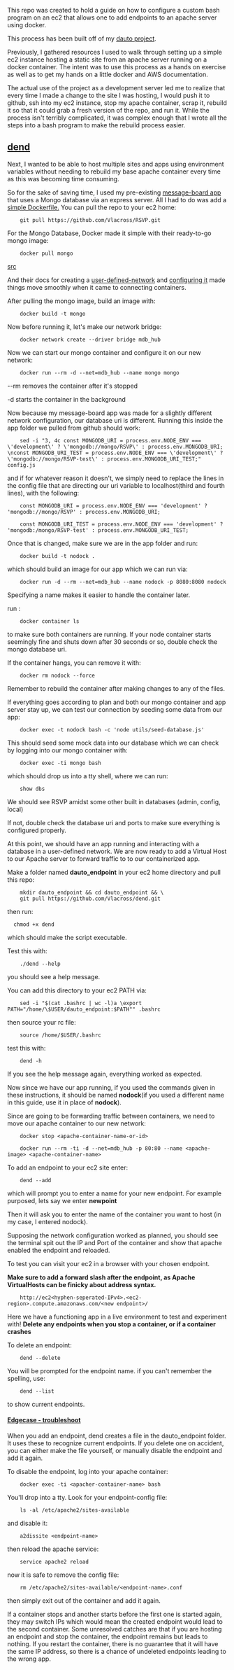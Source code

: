 This repo was created to hold a guide on how to configure a custom bash program on an ec2 that allows one to add endpoints to an apache server using docker.

This process has been built off of my <a href="https://github.com/Vlacross/dauto">dauto project</a>.

Previously, I gathered resources I used to walk through setting up a simple ec2 instance hosting a static site from an apache server running on a docker container. The intent was to use this process as a hands on exercise as well as to get my hands on a little docker and AWS documentation.

The actual use of the project as a development server led me to realize that every time I made a change to the site I was hosting, I would push it to github, ssh into my ec2 instance, stop my apache container, scrap it, rebuild it so that it could grab a fresh version of the repo, and run it.
While the process isn't terribly complicated, it was complex enough that I wrote all the steps into a bash program to make the rebuild process easier.

<h2 style="text-decoration: underline;">dend</h2>

Next, I wanted to be able to host multiple sites and apps using environment variables without needing to rebuild my base apache container every time as this was becoming time consuming. 

So for the sake of saving time, I used my pre-existing <a href="https://github.com/Vlacross/RSVP">message-board app</a> that uses a Mongo database via an express server.
All I had to do was add a <a href="https://github.com/Vlacross/RSVP/blob/master/Dockerfile">simple Dockerfile.</a>
You can pull the repo to your ec2 home:

        git pull https://github.com/Vlacross/RSVP.git


For the Mongo Database, Docker made it simple with their ready-to-go mongo image:

        docker pull mongo

<a href="src: https://github.com/dockerfile/mongodb/issues/32">src</a>

And their docs for creating a <a href="https://docs.docker.com/v17.09/engine/userguide/networking/#user-defined-networks">user-defined-network</a> and <a href="https://docs.docker.com/network/network-tutorial-standalone/">configuring it</a> made things move smoothly when it came to connecting containers.

After pulling the mongo image, build an image with:

        docker build -t mongo

Now before running it, let's make our network bridge:

        docker network create --driver bridge mdb_hub

Now we can start our mongo container and configure it on our new network:

        docker run --rm -d --net=mdb_hub --name mongo mongo

--rm   removes the container after it's stopped

-d     starts the container in the background


Now because my message-board app was made for a slightly different network configuration, our database uri is different.
Running this inside the app folder we pulled from github should work:



        sed -i "3, 4c const MONGODB_URI = process.env.NODE_ENV === \'development\' ? \'mongodb://mongo/RSVP\' : process.env.MONGODB_URI; \nconst MONGODB_URI_TEST = process.env.NODE_ENV === \'development\' ? \'mongodb://mongo/RSVP-test\' : process.env.MONGODB_URI_TEST;" config.js


and if for whatever reason it doesn't, we simply need to replace the lines in the config file that are directing our uri variable to localhost(third and fourth lines), with the following:

        const MONGODB_URI = process.env.NODE_ENV === 'development' ? 'mongodb://mongo/RSVP' : process.env.MONGODB_URI;

        const MONGODB_URI_TEST = process.env.NODE_ENV === 'development' ? 'mongodb:/mongo/RSVP-test' : process.env.MONGODB_URI_TEST; 


Once that is changed, make sure we are in the app folder and run:

        docker build -t nodock .

which should build an image for our app which we can run via:

        docker run -d --rm --net=mdb_hub --name nodock -p 8080:8080 nodock


Specifying a name makes it easier to handle the container later.

run :

        docker container ls

to make sure both containers are running. If your node container starts seemingly fine and shuts down after 30 seconds or so, double check the mongo database uri.

If the container hangs, you can remove it with:

        docker rm nodock --force

Remember to rebuild the container after making changes to any of the files.

If everything goes according to plan and both our mongo container and app server stay up, we can test our connection by seeding some data from our app:

        docker exec -t nodock bash -c 'node utils/seed-database.js'

This should seed some mock data into our database which we can check by logging into our mongo container with:

        docker exec -ti mongo bash

which should drop us into a tty shell, where we can run:

        show dbs

We should see RSVP amidst some other built in databases (admin, config, local)

If not, double check the database uri and ports to make sure everything is configured properly.

At this point, we should have an app running and interacting with a database in a user-defined network. We are now ready to add a Virtual Host to our Apache server to forward traffic to to our containerized app.

Make a folder named <strong>dauto_endpoint</strong> in your ec2 home directory and pull this repo:

        mkdir dauto_endpoint && cd dauto_endpoint && \
        git pull https://github.com/Vlacross/dend.git

then run:

      chmod +x dend

which should make the script executable.

Test this with:

        ./dend --help

you should see a help message.

You can add this directory to your ec2 PATH via:

        sed -i "$(cat .bashrc | wc -l)a \export PATH="/home/\$USER/dauto_endpoint:$PATH"" .bashrc

then source your rc file:

        source /home/$USER/.bashrc

test this with:

        dend -h

If you see the help message again, everything worked as expected.

Now since we have our app running, if you used the commands given in these instructions, it should be named <strong>nodock</strong>(if you used a different name in this guide, use it in place of <strong>nodock</strong>).

Since are going to be forwarding traffic between containers, we need to move our apache container to our new network:

        docker stop <apache-container-name-or-id>
        
        docker run --rm -ti -d --net=mdb_hub -p 80:80 --name <apache-image> <apache-container-name>


To add an endpoint to your ec2 site enter:

        dend --add

which will prompt you to enter a name for your new endpoint. For example purposed, lets say we enter <strong>newpoint</strong> 

Then it will ask you to enter the name of the container you want to host (in my case, I entered nodock).

Supposing the network configuration worked as planned, you should see the terminal spit out the IP and Port of the container and show that apache enabled the endpoint and reloaded.

To test you can visit your ec2 in a browser with your chosen endpoint.

<strong>Make sure to add a forward slash after the endpoint, as Apache VirtualHosts can be finicky about address syntax.</strong>


        http://ec2<hyphen-seperated-IPv4>.<ec2-region>.compute.amazonaws.com/<new endpoint>/

Here we have a functioning app in a live environment to test and experiment with! 
<strong>Delete any endpoints when you stop a container, or if a container crashes </strong>

To delete an endpoint:

        dend --delete

You will be prompted for the endpoint name. if you can't remember the spelling, use:

        dend --list

to show current endpoints.


<h4 style="text-decoration: underline;">Edgecase - troubleshoot</h4>
When you add an endpoint, dend creates a file in the dauto_endpoint folder. It uses these to recognize current endpoints. If you delete one on accident, you can either make the file yourself, or manually disable the endpoint and add it again.

To disable the endpoint, log into your apache container:

        docker exec -ti <apacher-container-name> bash

You'll drop into a tty. Look for your endpoint-config file:

        ls -al /etc/apache2/sites-available

and disable it:

        a2dissite <endpoint-name>

then reload the apache service:

        service apache2 reload

now it is safe to remove the config file:

        rm /etc/apache2/sites-available/<endpoint-name>.conf

then simply exit out of the container and add it again.


If a container stops and another starts before the first one is started again, they may switch IPs which would mean the created endpoint would lead to the second container.
Some unresolved catches are that if you are hosting an endpoint and stop the container, the endpoint remains but leads to nothing. If you restart the container, there is no guarantee that it will have the same IP address, so there is a chance of undeleted endpoints leading to the wrong app.






